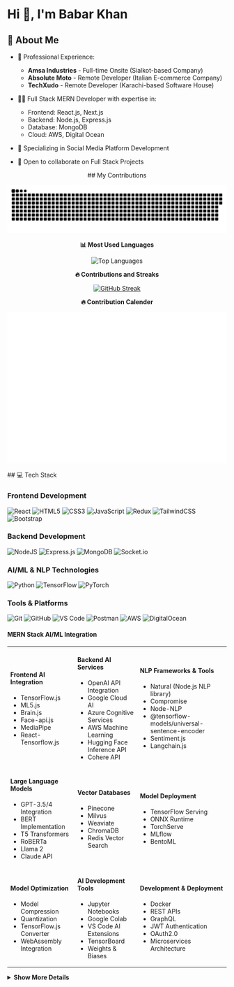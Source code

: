 # Hi 👋, I'm Babar Khan


## 💫 About Me
- 💼 Professional Experience:
  - **Amsa Industries** - Full-time Onsite (Sialkot-based Company)
  - **Absolute Moto** - Remote Developer (Italian E-commerce Company)
  - **TechXudo** - Remote Developer (Karachi-based Software House)

- 👨‍💻 Full Stack MERN Developer with expertise in:
  - Frontend: React.js, Next.js
  - Backend: Node.js, Express.js
  - Database: MongoDB
  - Cloud: AWS, Digital Ocean

- 🌱 Specializing in Social Media Platform Development
- 👯 Open to collaborate on Full Stack Projects

<div align="center">
  ## My Contributions 

  ![snake gif](https://github.com/babar0081/babar0081/blob/output/github-snake.svg)

  <p><b>📊 Most Used Languages</b></p>

  <img src="https://github-readme-stats-plum-eight.vercel.app/api/top-langs/?username=babar0081&layout=compact&theme=radical&cache_seconds=0&timestamp=1705632000&count_private=true&include_all_commits=true" alt="Top Languages" />

  <p><b>🔥 Contributions and Streaks</b></p>

[![GitHub Streak](https://github-readme-streak-stats.herokuapp.com/?user=babar0081&theme=transparent&date_format=j%20M%5B%20Y%5D)](https://git.io/streak-stats)


<p><b>🔥 Contribution Calender</b></p>

  ![Isometric Commit Calendar](https://raw.githubusercontent.com/babar0081/babar0081/daec9a890dca9ca03844fa55413d7c0a910398f4/github-metrics.svg)
</div>
## 💻 Tech Stack

### Frontend Development
![React](https://img.shields.io/badge/React-%2320232a.svg?style=for-the-badge&logo=react&logoColor=%2361DAFB)
![HTML5](https://img.shields.io/badge/HTML5-%23E34F26.svg?style=for-the-badge&logo=html5&logoColor=white)
![CSS3](https://img.shields.io/badge/CSS3-%231572B6.svg?style=for-the-badge&logo=css3&logoColor=white)
![JavaScript](https://img.shields.io/badge/JavaScript-%23323330.svg?style=for-the-badge&logo=javascript&logoColor=%23F7DF1E)
![Redux](https://img.shields.io/badge/Redux-%23593d88.svg?style=for-the-badge&logo=redux&logoColor=white)
![TailwindCSS](https://img.shields.io/badge/Tailwind-%2338B2AC.svg?style=for-the-badge&logo=tailwind-css&logoColor=white)
![Bootstrap](https://img.shields.io/badge/Bootstrap-%23563D7C.svg?style=for-the-badge&logo=bootstrap&logoColor=white)

### Backend Development
![NodeJS](https://img.shields.io/badge/Node.js-6DA55F?style=for-the-badge&logo=node.js&logoColor=white)
![Express.js](https://img.shields.io/badge/Express.js-%23404d59.svg?style=for-the-badge&logo=express&logoColor=%2361DAFB)
![MongoDB](https://img.shields.io/badge/MongoDB-%234ea94b.svg?style=for-the-badge&logo=mongodb&logoColor=white)
![Socket.io](https://img.shields.io/badge/Socket.io-black?style=for-the-badge&logo=socket.io&badgeColor=010101)



### AI/ML & NLP Technologies
![Python](https://img.shields.io/badge/Python-3776AB?style=for-the-badge&logo=python&logoColor=white)
![TensorFlow](https://img.shields.io/badge/TensorFlow-%23FF6F00.svg?style=for-the-badge&logo=TensorFlow&logoColor=white)
![PyTorch](https://img.shields.io/badge/PyTorch-%23EE4C2C.svg?style=for-the-badge&logo=PyTorch&logoColor=white)

### Tools & Platforms
![Git](https://img.shields.io/badge/Git-%23F05033.svg?style=for-the-badge&logo=git&logoColor=white)
![GitHub](https://img.shields.io/badge/GitHub-%23121011.svg?style=for-the-badge&logo=github&logoColor=white)
![VS Code](https://img.shields.io/badge/VS%20Code-0078d7.svg?style=for-the-badge&logo=visual-studio-code&logoColor=white)
![Postman](https://img.shields.io/badge/Postman-FF6C37?style=for-the-badge&logo=postman&logoColor=white)
![AWS](https://img.shields.io/badge/AWS-%23FF9900.svg?style=for-the-badge&logo=amazon-aws&logoColor=white)
![DigitalOcean](https://img.shields.io/badge/DigitalOcean-%230167ff.svg?style=for-the-badge&logo=digitalOcean&logoColor=white)


#### MERN Stack AI/ML Integration

<table>
  <tr>
    <td>
      <h4>Frontend AI Integration</h4>
      <ul>
        <li>TensorFlow.js</li>
        <li>ML5.js</li>
        <li>Brain.js</li>
        <li>Face-api.js</li>
        <li>MediaPipe</li>
        <li>React-Tensorflow.js</li>
      </ul>
    </td>
    <td>
      <h4>Backend AI Services</h4>
      <ul>
        <li>OpenAI API Integration</li>
        <li>Google Cloud AI</li>
        <li>Azure Cognitive Services</li>
        <li>AWS Machine Learning</li>
        <li>Hugging Face Inference API</li>
        <li>Cohere API</li>
      </ul>
    </td>
    <td>
      <h4>NLP Frameworks & Tools</h4>
      <ul>
        <li>Natural (Node.js NLP library)</li>
        <li>Compromise</li>
        <li>Node-NLP</li>
        <li>@tensorflow-models/universal-sentence-encoder</li>
        <li>Sentiment.js</li>
        <li>Langchain.js</li>
      </ul>
    </td>
  </tr>
  <tr>
    <td>
      <h4>Large Language Models</h4>
      <ul>
        <li>GPT-3.5/4 Integration</li>
        <li>BERT Implementation</li>
        <li>T5 Transformers</li>
        <li>RoBERTa</li>
        <li>Llama 2</li>
        <li>Claude API</li>
      </ul>
    </td>
    <td>
      <h4>Vector Databases</h4>
      <ul>
        <li>Pinecone</li>
        <li>Milvus</li>
        <li>Weaviate</li>
        <li>ChromaDB</li>
        <li>Redis Vector Search</li>
      </ul>
    </td>
    <td>
      <h4>Model Deployment</h4>
      <ul>
        <li>TensorFlow Serving</li>
        <li>ONNX Runtime</li>
        <li>TorchServe</li>
        <li>MLflow</li>
        <li>BentoML</li>
      </ul>
    </td>
  </tr>
  <tr>
    <td>
      <h4>Model Optimization</h4>
      <ul>
        <li>Model Compression</li>
        <li>Quantization</li>
        <li>TensorFlow.js Converter</li>
        <li>WebAssembly Integration</li>
      </ul>
    </td>
    <td>
      <h4>AI Development Tools</h4>
      <ul>
        <li>Jupyter Notebooks</li>
        <li>Google Colab</li>
        <li>VS Code AI Extensions</li>
        <li>TensorBoard</li>
        <li>Weights & Biases</li>
      </ul>
    </td>
    <td>
      <h4>Development & Deployment</h4>
      <ul>
        <li>Docker</li>
        <li>REST APIs</li>
        <li>GraphQL</li>
        <li>JWT Authentication</li>
        <li>OAuth2.0</li>
        <li>Microservices Architecture</li>
      </ul>
    </td>
  </tr>
</table>


<details>
<summary><b> Show More Details   </b></summary>
## 🚀 Projects

| Project Name                  | Description                                                                 | Key Features                                                                                                   | Tech Stack                                                                                     | Highlights                                                                                     |
|-------------------------------|-----------------------------------------------------------------------------|---------------------------------------------------------------------------------------------------------------|------------------------------------------------------------------------------------------------|------------------------------------------------------------------------------------------------|
| **GeoFind (Ongoing)**         | A comprehensive social media platform                                      | - Ads system<br>- User engagement<br>- Social interactions                                                   | MERN Stack, Socket.io, AWS                                                                     |                                                                                                 |
| **Absolutot Moto**            | Premium motorcycle e-commerce platform                                     | - 🛍️ **Customer Experience**:<br>Advanced search, real-time inventory, secure payments, guest checkout<br>- 👤 **User Management**:<br>Authentication, profile management, order history, wishlist<br>- 🎛️ **Admin Dashboard**:<br>Inventory management, analytics dashboard | Frontend: React.js, TailwindCSS<br>Backend: Node.js, Express.js<br>Database: MongoDB<br>Security: JWT, Data encryption | - Real-time inventory updates<br>- Automated notifications<br>- Mobile-responsive design<br>- Role-based access control<br>- Integrated analytics |
| **Urdu Sentiment Analysis**   | NLP-based sentiment analysis system for Urdu social media content          | - Custom NLP pipeline<br>- Sentiment classification (positive/negative/neutral)<br>- Social media integration<br>- Advanced text preprocessing<br>- Machine learning-based classification | Python, NLTK, spaCy, Urduhack, Scikit-learn, Gensim, pandas, matplotlib                         | - Handled complex Urdu text morphology<br>- Developed custom NLP resources<br>- Comprehensive sentiment classification system |
| **AITOOLS**                   | AI-powered MERN stack application                                          | - 🎨 **AI Image Generation**:<br>Text-to-image generation, community sharing, interactive gallery<br>- 📝 **Text Processing Suite**:<br>Summarization, translation, history tracking | Frontend: React.js, Tailwind CSS<br>Backend: Node.js, Express.js<br>Database: MongoDB<br>Cloud: Cloudinary<br>AI: Hugging Face models | - Glass morphism UI<br>- Responsive design<br>- Real-time processing<br>- Async operations<br>- Community-driven content sharing |
| **AI Chat Bot**               | Intelligent conversational platform powered by GPT-3.5 Turbo               | - 🤖 **Intelligent Conversations**:<br>Context-aware responses, real-time interaction<br>- 💻 **Technical Architecture**:<br>Frontend: React.js, Backend: Express.js REST API, Database: MongoDB, AI: OpenAI API integration | Frontend: React.js<br>Backend: Express.js REST API<br>Database: MongoDB<br>AI: OpenAI API integration | - Dynamic conversation handling<br>- Persistent chat history<br>- Secure API communication<br>- Scalable design |
</details>

